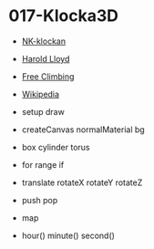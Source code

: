 # 017-Klocka3D

* [NK-klockan](https://christernilsson.github.io/Lab/2018/017-Klocka3D/index.html)
* [Harold Lloyd](https://www.youtube.com/watch?v=Hr2aj1ibVYE)
* [Free Climbing](https://www.youtube.com/watch?v=Fiu0LeLUjUU)
* [Wikipedia](https://sv.wikipedia.org/wiki/NK-klockan)


* setup draw
* createCanvas normalMaterial bg
* box cylinder torus
* for range if
* translate rotateX rotateY rotateZ
* push pop
* map
* hour() minute() second()
